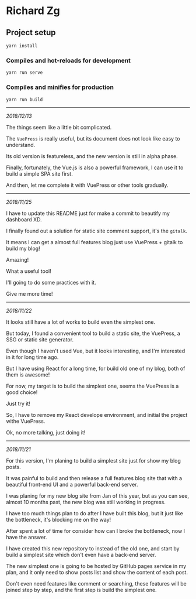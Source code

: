 # Richard Zg

## Project setup

```
yarn install
```

### Compiles and hot-reloads for development

```
yarn run serve
```

### Compiles and minifies for production

```
yarn run build
```

---

_2018/12/13_

The things seem like a little bit complicated.

The `VuePress` is really useful, but its document does not look like easy to understand.

Its old version is featureless, and the new version is still in alpha phase.

Finally, fortunately, the Vue.js is also a powerful framework, I can use it to build a simple SPA site first.

And then, let me complete it with VuePress or other tools gradually.

---

_2018/11/25_

I have to update this README just for make a commit to beautify my dashboard XD.

I finally found out a solution for static site comment support, it's the `gitalk`.

It means I can get a almost full features blog just use VuePress + gitalk to build my blog!

Amazing!

What a useful tool!

I'll going to do some practices with it.

Give me more time!

---

_2018/11/22_

It looks still have a lot of works to build even the simplest one.

But today, I found a convenient tool to build a static site, the VuePress, a SSG or static site generator.

Even though I haven't used Vue, but it looks interesting, and I'm interested in it for long time ago.

But I have using React for a long time, for build old one of my blog, both of them is awesome!

For now, my target is to build the simplest one, seems the VuePress is a good choice!

Just try it!

So, I have to remove my React develope environment, and initial the project withe VuePress.

Ok, no more talking, just doing it!

---

_2018/11/21_

For this version, I'm planing to build a simplest site just for show my blog posts.

It was painful to build and then release a full features blog site that with a beautiful front-end UI and a powerful back-end server.

I was planing for my new blog site from Jan of this year, but as you can see, almost 10 months past, the new blog was still working in progress.

I have too much things plan to do after I have built this blog, but it just like the bottleneck, it's blocking me on the way!

After spent a lot of time for consider how can I broke the bottleneck, now I have the answer.

I have created this new repository to instead of the old one, and start by build a simplest site which don't even have a back-end server.

The new simplest one is going to be hosted by GitHub pages service in my plan, and it only need to show posts list and show the content of each post.

Don't even need features like comment or searching, these features will be joined step by step, and the first step is build the simplest one.
